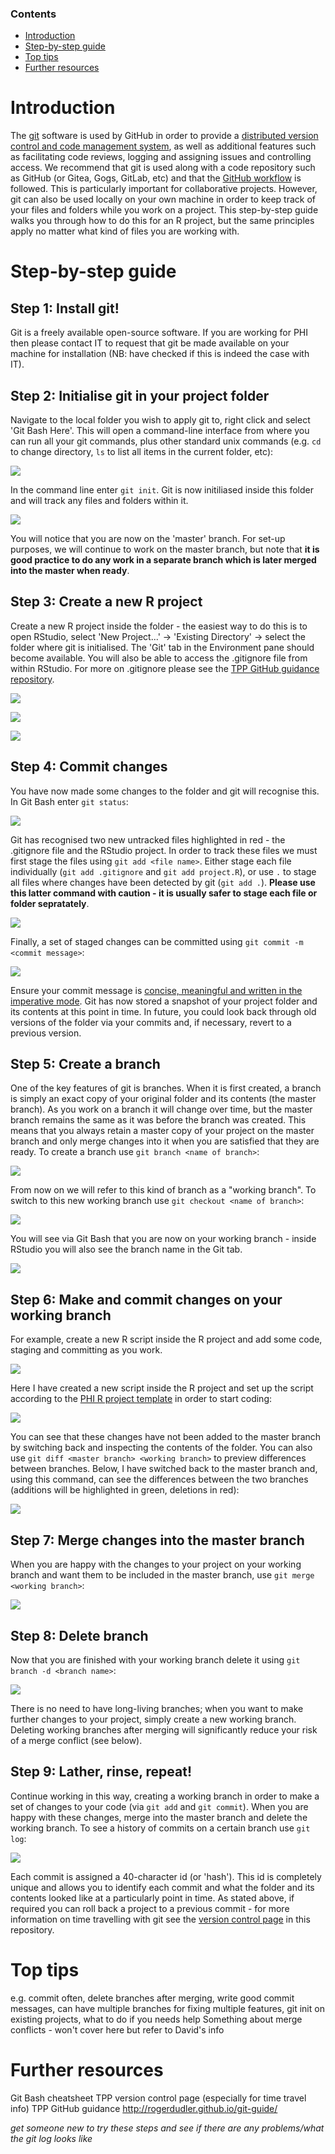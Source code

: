 ### Contents
- [Introduction](#introduction)
- [Step-by-step guide](#step-by-step-guide)
- [Top tips](#top-tips)
- [Further resources](#further-resources)

# Introduction

The [git](https://git-scm.com/) software is used by GitHub in order to provide a [distributed version control and code management system](https://www.atlassian.com/git/tutorials/what-is-version-control), as well as additional features such as facilitating code reviews, logging and assigning issues and controlling access. We recommend that git is used along with a code repository such as GitHub (or Gitea, Gogs, GitLab, etc) and that the [GitHub workflow](https://github.com/NHS-NSS-transforming-publications/GitHub-guidance) is followed. This is particularly important for collaborative projects. However, git can also be used locally on your own machine in order to keep track of your files and folders while you work on a project. This step-by-step guide walks you through how to do this for an R project, but the same principles apply no matter what kind of files you are working with. 

# Step-by-step guide

## Step 1: Install git!

Git is a freely available open-source software. If you are working for PHI then please contact IT to request that git be made available on your machine for installation (NB: have checked if this is indeed the case with IT). 

## Step 2: Initialise git in your project folder

Navigate to the local folder you wish to apply git to, right click and select 'Git Bash Here'. This will open a command-line interface from where you can run all your git commands, plus other standard unix commands (e.g. `cd` to change directory, `ls` to list all items in the current folder, etc):

![](https://i.imgur.com/HJkiqQs.png)

In the command line enter `git init`. Git is now initiliased inside this folder and will track any files and folders within it. 

![](https://i.imgur.com/2kQGtHE.png)

You will notice that you are now on the 'master' branch. For set-up purposes, we will continue to work on the master branch, but note that **it is good practice to do any work in a separate branch which is later merged into the master when ready**.

## Step 3: Create a new R project

Create a new R project inside the folder - the easiest way to do this is to open RStudio, select 'New Project...' -> 'Existing Directory' -> select the folder where git is initialised. The 'Git' tab in the Environment pane should become available. You will also be able to access the .gitignore file from within RStudio. For more on .gitignore please see the [TPP GitHub guidance repository](https://github.com/NHS-NSS-transforming-publications/GitHub-guidance).

![](https://i.imgur.com/h39Sjn1.png)

![](https://i.imgur.com/Vyo0alA.png)

![](https://i.imgur.com/UBaHIp8.png)

## Step 4: Commit changes

You have now made some changes to the folder and git will recognise this. In Git Bash enter `git status`:

![](https://i.imgur.com/lu4GDFa.png)

Git has recognised two new untracked files highlighted in red - the .gitignore file and the RStudio project. In order to track these files we must first stage the files using `git add <file name>`. Either stage each file individually (`git add .gitignore` and `git add project.R`), or use `.` to stage all files where changes have been detected by git (`git add .`). **Please use this latter command with caution - it is usually safer to stage each file or folder sepratately**.

![](https://i.imgur.com/9LDLpuk.png)

Finally, a set of staged changes can be committed using `git commit -m <commit message>`:

![](https://i.imgur.com/1bFyg99.png)

Ensure your commit message is [concise, meaningful and written in the imperative mode](https://github.com/erlang/otp/wiki/writing-good-commit-messages). Git has now stored a snapshot of your project folder and its contents at this point in time. In future, you could look back through old versions of the folder via your commits and, if necessary, revert to a previous version.

## Step 5: Create a branch

One of the key features of git is branches. When it is first created, a branch is simply an exact copy of your original folder and its contents (the master branch). As you work on a branch it will change over time, but the master branch remains the same as it was before the branch was created. This means that you always retain a master copy of your project on the master branch and only merge changes into it when you are satisfied that they are ready. To create a branch use `git branch <name of branch>`:

![](https://i.imgur.com/guleKWY.png)

From now on we will refer to this kind of branch as a "working branch". To switch to this new working branch use `git checkout <name of branch>`:

![](https://i.imgur.com/KkY5mAI.png)

You will see via Git Bash that you are now on your working branch - inside RStudio you will also see the branch name in the Git tab.

![](https://i.imgur.com/m8K5ZEQ.png)

## Step 6: Make and commit changes on your working branch

For example, create a new R script inside the R project and add some code, staging and committing as you work.

![](https://i.imgur.com/KLEUITH.png)

Here I have created a new script inside the R project and set up the script according to the [PHI R project template](https://github.com/Health-SocialCare-Scotland/r-project-structure) in order to start coding:

![](https://i.imgur.com/cXS6eFx.png)

You can see that these changes have not been added to the master branch by switching back and inspecting the contents of the folder. You can also use `git diff <master branch> <working branch>` to preview differences between branches. Below, I have switched back to the master branch and, using this command, can see the differences between the two branches (additions will be highlighted in green, deletions in red):

![](https://i.imgur.com/0RVQFzP.png)

## Step 7: Merge changes into the master branch

When you are happy with the changes to your project on your working branch and want them to be included in the master branch, use `git merge <working branch>`:

![](https://i.imgur.com/M7iN75N.png)

## Step 8: Delete branch

Now that you are finished with your working branch delete it using `git branch -d <branch name>`:

![](https://i.imgur.com/gMQIFEk.png)

There is no need to have long-living branches; when you want to make further changes to your project, simply create a new working branch. Deleting working branches after merging will significantly reduce your risk of a merge conflict (see below).

## Step 9: Lather, rinse, repeat!

Continue working in this way, creating a working branch in order to make a set of changes to your code (via `git add` and `git commit`). When you are happy with these changes, merge into the master branch and delete the working branch. To see a history of commits on a certain branch use `git log`:

![](https://i.imgur.com/jjkg6bf.png)

Each commit is assigned a 40-character id (or 'hash'). This id is completely unique and allows you to identify each commit and what the folder and its contents looked like at a particularly point in time. As stated above, if required you can roll back a project to a previous commit - for more information on time travelling with git see the [version control page](https://github.com/NHS-NSS-transforming-publications/resources/blob/master/version-control.md) in this repository. 

# Top tips
e.g. commit often, delete branches after merging, write good commit messages, can have multiple branches for fixing multiple features, git init on existing projects, what to do if you needs help
Something about merge conflicts - won't cover here but refer to David's info

# Further resources
Git Bash cheatsheet
TPP version control page (especially for time travel info)
TPP GitHub guidance
http://rogerdudler.github.io/git-guide/ 

*get someone new to try these steps and see if there are any problems/what the git log looks like*
